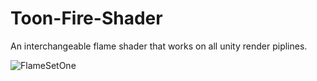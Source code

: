 # Toon-Fire-Shader
An interchangeable flame shader that works on all unity render piplines.

![FlameSetOne](https://github.com/0yunus-emre0/Toon-Fire-Shader/assets/75679517/d50bb0ed-4700-4b37-a7ee-92bede436369)

